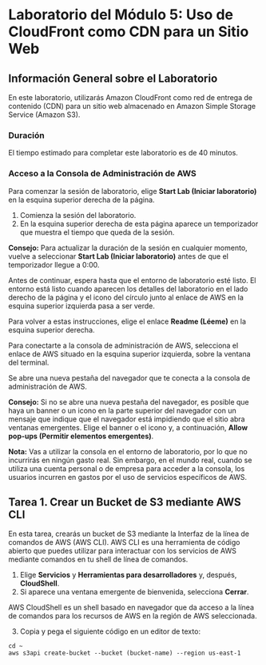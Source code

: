 # Laboratorio del Módulo 5: Uso de CloudFront como CDN para un Sitio Web

## Información General sobre el Laboratorio

En este laboratorio, utilizarás Amazon CloudFront como red de entrega de contenido (CDN) para un sitio web almacenado en Amazon Simple Storage Service (Amazon S3).

### Duración

El tiempo estimado para completar este laboratorio es de 40 minutos.

### Acceso a la Consola de Administración de AWS

Para comenzar la sesión de laboratorio, elige **Start Lab (Iniciar laboratorio)** en la esquina superior derecha de la página.

1. Comienza la sesión del laboratorio.
2. En la esquina superior derecha de esta página aparece un temporizador que muestra el tiempo que queda de la sesión.

**Consejo:** Para actualizar la duración de la sesión en cualquier momento, vuelve a seleccionar **Start Lab (Iniciar laboratorio)** antes de que el temporizador llegue a 0:00.

Antes de continuar, espera hasta que el entorno de laboratorio esté listo. El entorno está listo cuando aparecen los detalles del laboratorio en el lado derecho de la página y el icono del círculo junto al enlace de AWS en la esquina superior izquierda pasa a ser verde.

Para volver a estas instrucciones, elige el enlace **Readme (Léeme)** en la esquina superior derecha.

Para conectarte a la consola de administración de AWS, selecciona el enlace de AWS situado en la esquina superior izquierda, sobre la ventana del terminal.

Se abre una nueva pestaña del navegador que te conecta a la consola de administración de AWS.

**Consejo:** Si no se abre una nueva pestaña del navegador, es posible que haya un banner o un icono en la parte superior del navegador con un mensaje que indique que el navegador está impidiendo que el sitio abra ventanas emergentes. Elige el banner o el icono y, a continuación, **Allow pop-ups (Permitir elementos emergentes)**.

**Nota:** Vas a utilizar la consola en el entorno de laboratorio, por lo que no incurrirás en ningún gasto real. Sin embargo, en el mundo real, cuando se utiliza una cuenta personal o de empresa para acceder a la consola, los usuarios incurren en gastos por el uso de servicios específicos de AWS.

## Tarea 1. Crear un Bucket de S3 mediante AWS CLI

En esta tarea, crearás un bucket de S3 mediante la Interfaz de la línea de comandos de AWS (AWS CLI). AWS CLI es una herramienta de código abierto que puedes utilizar para interactuar con los servicios de AWS mediante comandos en tu shell de línea de comandos.

1. Elige **Servicios** y **Herramientas para desarrolladores** y, después, **CloudShell**.
2. Si aparece una ventana emergente de bienvenida, selecciona **Cerrar**.

AWS CloudShell es un shell basado en navegador que da acceso a la línea de comandos para los recursos de AWS en la región de AWS seleccionada.

3. Copia y pega el siguiente código en un editor de texto:

```
cd ~
aws s3api create-bucket --bucket (bucket-name) --region us-east-1
```
